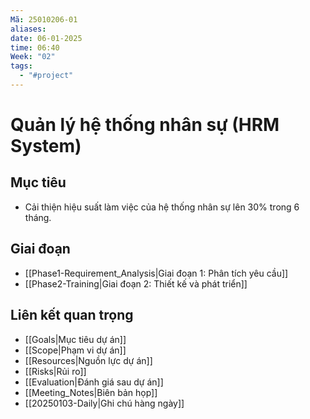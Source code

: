 ```yaml
---
Mã: 25010206-01
aliases: 
date: 06-01-2025
time: 06:40
Week: "02"
tags:
  - "#project"
---
```

# Quản lý hệ thống nhân sự (HRM System)

## Mục tiêu
- Cải thiện hiệu suất làm việc của hệ thống nhân sự lên 30% trong 6 tháng.

## Giai đoạn
- [[Phase1-Requirement_Analysis|Giai đoạn 1: Phân tích yêu cầu]]
- [[Phase2-Training|Giai đoạn 2: Thiết kế và phát triển]]

## Liên kết quan trọng
- [[Goals|Mục tiêu dự án]]
- [[Scope|Phạm vi dự án]]
- [[Resources|Nguồn lực dự án]]
- [[Risks|Rủi ro]]
- [[Evaluation|Đánh giá sau dự án]]
- [[Meeting_Notes|Biên bản họp]]
- [[20250103-Daily|Ghi chú hàng ngày]]
